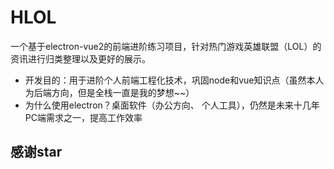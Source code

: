 # HLOL

一个基于electron-vue2的前端进阶练习项目，针对热门游戏英雄联盟（LOL）的资讯进行归类整理以及更好的展示。

- 开发目的：用于进阶个人前端工程化技术，巩固node和vue知识点（虽然本人为后端方向，但是全栈一直是我的梦想~~）
- 为什么使用electron？桌面软件（办公方向、 个人工具），仍然是未来十几年PC端需求之一，提高工作效率

## 感谢star



